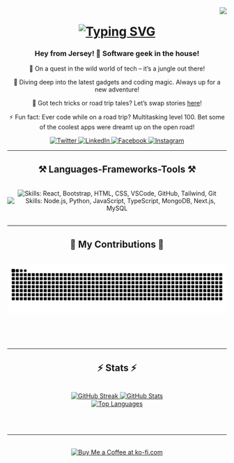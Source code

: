 <!-- Visitor Count -->
<img align="right" src="https://visitor-badge.laobi.icu/badge?page_id=Noson5434.Noson5434&left_color=red&right_color=green&left_text=Page%20Visitors" loading="lazy" decoding="async" referrerpolicy="no-referrer" />

<!-- Typing SVG -->
<h1 align="center">
   <a href="https://git.io/typing-svg">
      <img src="https://readme-typing-svg.herokuapp.com?font=Righteous&size=35&center=true&vCenter=true&width=500&height=70&duration=3500&lines=Hi+There+👋;+I'm+Noson+Rabinovich!;" alt="Typing SVG" loading="lazy" decoding="async" referrerpolicy="no-referrer" />
   </a>
</h1>

<!-- Info -->
<h3 align="center">Hey from Jersey! 🚀 Software geek in the house!</h3>

<div align="center">

   🔭 On a quest in the wild world of tech – it’s a jungle out there!

   🌱 Diving deep into the latest gadgets and coding magic. Always up for a new adventure!

   💬 Got tech tricks or road trip tales? Let’s swap stories [here](https://github.com/Noson5434/Noson5434/issues)!

   ⚡ Fun fact: Ever code while on a road trip? Multitasking level 100. Bet some of the coolest apps were dreamt up on the open road!

</div>

<!-- Social Media Links -->
<div align="center">
   <a href="https://twitter.com/noson5434" target="_blank" rel="noopener noreferrer">
      <img src="https://raw.githubusercontent.com/rahuldkjain/github-profile-readme-generator/master/src/images/icons/Social/twitter.svg" alt="Twitter" height="30" width="30" loading="lazy" decoding="async" referrerpolicy="no-referrer" />
   </a>
   <a href="https://linkedin.com/in/noson-rabinovich" target="_blank" rel="noopener noreferrer">
      <img src="https://raw.githubusercontent.com/rahuldkjain/github-profile-readme-generator/master/src/images/icons/Social/linked-in-alt.svg" alt="LinkedIn" height="30" width="30" loading="lazy" decoding="async" referrerpolicy="no-referrer" />
   </a>
   <a href="https://fb.com/noson.rabinowitz" target="_blank" rel="noopener noreferrer">
      <img src="https://raw.githubusercontent.com/rahuldkjain/github-profile-readme-generator/master/src/images/icons/Social/facebook.svg" alt="Facebook" height="30" width="30" loading="lazy" decoding="async" referrerpolicy="no-referrer" />
   </a>
   <a href="https://instagram.com/noson_rabinovich" target="_blank" rel="noopener noreferrer">
      <img src="https://raw.githubusercontent.com/rahuldkjain/github-profile-readme-generator/master/src/images/icons/Social/instagram.svg" alt="Instagram" height="30" width="30" />
   </a>
</div>


<hr />

<!-- Frameworks -->
<h2 align="center">⚒️ Languages-Frameworks-Tools ⚒️</h2>
<br />
<div align="center">
   <img src="https://skillicons.dev/icons?i=react,bootstrap,html,css,vscode,github,tailwind,git" alt="Skills: React, Bootstrap, HTML, CSS, VSCode, GitHub, Tailwind, Git" loading="lazy" decoding="async" referrerpolicy="no-referrer" />
       <img src="https://skillicons.dev/icons?i=nodejs,python,javascript,typescript,mongodb,nextjs,mysql" alt="Skills: Node.js, Python, JavaScript, TypeScript, MongoDB, Next.js, MySQL" loading="lazy" decoding="async" referrerpolicy="no-referrer" /><br>
</div>

<br />
<hr />

<!-- Contributions -->
<div align="center">
   <h2>🐍 My Contributions 🐍</h2>
   <br>
   <img alt="snake eating my contributions" src="https://raw.githubusercontent.com/noson5434/noson5434/output/github-contribution-grid-snake.svg" loading="lazy" decoding="async" referrerpolicy="no-referrer" />

   <br /><br /><br />
</div>

<hr />

<!-- Stats -->
<h2 align="center">⚡ Stats ⚡</h2>
<br>
<div align="center">
   <a href="https://github.com/noson5434">
      <img width="390" height="195" src="https://streak-stats.demolab.com?user=noson5434&theme=dark" alt="GitHub Streak" loading="lazy" decoding="async" referrerpolicy="no-referrer" />
   </a>
   <a href="https://github.com/noson5434">
      <img width="390" height="195" src="https://github-readme-stats.vercel.app/api?username=noson5434&count_private=true&show_icons=true&theme=react" alt="GitHub Stats" loading="lazy" decoding="async" referrerpolicy="no-referrer" />
   </a>
   <br />
   <a href="https://github.com/noson5434">
      <img width="390" height="195" align="center" src="https://github-readme-stats.vercel.app/api/top-langs/?username=noson5434&layout=compact&theme=react" alt="Top Languages" loading="lazy" decoding="async" referrerpolicy="no-referrer" />
   </a>
</div>

<br /><br />

<hr />

<br />

<div align="center">
   <a href='https://ko-fi.com/noson5434' target='_blank' rel="noopener noreferrer">
      <img height='64' style='border:0px;height:64px;' src='https://storage.ko-fi.com/cdn/kofi1.png?v=3' border='0' alt='Buy Me a Coffee at ko-fi.com' loading='lazy' decoding='async' referrerpolicy='no-referrer' />
   </a>
</div>

<br />
